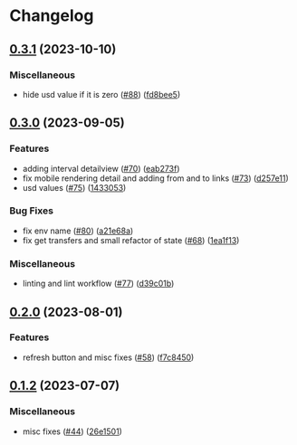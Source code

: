 # Changelog

## [0.3.1](https://github.com/sygmaprotocol/explorer-ui/compare/v0.3.0...v0.3.1) (2023-10-10)


### Miscellaneous

* hide usd value if it is zero ([#88](https://github.com/sygmaprotocol/explorer-ui/issues/88)) ([fd8bee5](https://github.com/sygmaprotocol/explorer-ui/commit/fd8bee57a7278983ec64d22f8f770167b74d87e3))

## [0.3.0](https://github.com/sygmaprotocol/explorer-ui/compare/v0.2.0...v0.3.0) (2023-09-05)


### Features

* adding interval detailview ([#70](https://github.com/sygmaprotocol/explorer-ui/issues/70)) ([eab273f](https://github.com/sygmaprotocol/explorer-ui/commit/eab273fb61f723722856b27565a150fb27fae11b))
* fix mobile rendering detail and adding from and to links ([#73](https://github.com/sygmaprotocol/explorer-ui/issues/73)) ([d257e11](https://github.com/sygmaprotocol/explorer-ui/commit/d257e11d13d25e57a266a3e2f0e8c3699aa89286))
* usd values ([#75](https://github.com/sygmaprotocol/explorer-ui/issues/75)) ([1433053](https://github.com/sygmaprotocol/explorer-ui/commit/143305342cecfef2d3e812fba2b4589877f046f4))


### Bug Fixes

* fix env name ([#80](https://github.com/sygmaprotocol/explorer-ui/issues/80)) ([a21e68a](https://github.com/sygmaprotocol/explorer-ui/commit/a21e68aaa9fb13299302e3483a4ce112e6eebede))
* fix get transfers and small refactor of state ([#68](https://github.com/sygmaprotocol/explorer-ui/issues/68)) ([1ea1f13](https://github.com/sygmaprotocol/explorer-ui/commit/1ea1f1333cd97d4b574609efc4571becae653418))


### Miscellaneous

* linting and lint workflow ([#77](https://github.com/sygmaprotocol/explorer-ui/issues/77)) ([d39c01b](https://github.com/sygmaprotocol/explorer-ui/commit/d39c01b473da3f39fe44a5087a8b66ff6eafbafd))

## [0.2.0](https://github.com/sygmaprotocol/explorer-ui/compare/v0.1.2...v0.2.0) (2023-08-01)


### Features

* refresh button and misc fixes ([#58](https://github.com/sygmaprotocol/explorer-ui/issues/58)) ([f7c8450](https://github.com/sygmaprotocol/explorer-ui/commit/f7c84507ce798ed2a8272ab6e3ef8f900c078dde))

## [0.1.2](https://github.com/sygmaprotocol/explorer-ui/compare/v0.1.1...v0.1.2) (2023-07-07)


### Miscellaneous

* misc fixes ([#44](https://github.com/sygmaprotocol/explorer-ui/issues/44)) ([26e1501](https://github.com/sygmaprotocol/explorer-ui/commit/26e150159c72d132119ebe21f10c440250930bfa))
